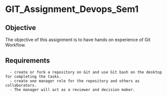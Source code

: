 # GIT_Assignment_Devops_Sem1


Objective
--------------
The objective of this assignment is to have hands on experience of Git Workflow.

    
Requirements
--------------
      - create or fork a repository on Git and use Git bash on the desktop for completing the tasks. 
      - create one manager role for the repository and others as collaborators. 
      - The manager will act as a reviewer and decision maker.